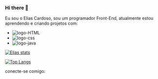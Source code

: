 ### Hi there 👋

Eu sou o Elias Cardoso, sou um programador Front-End, atualmente estou aprendendo e criando projetos com:

- <img src="https://img.shields.io/badge/HTML5-E34F26?style=for-the-badge&logo=html5&logoColor=white" alt="logo-HTML"/>
- <img src="https://img.shields.io/badge/CSS3-1572B6?style=for-the-badge&logo=css3&logoColor=white" alt="logo-css" />
- <img src="https://img.shields.io/badge/JavaScript-F7DF1E?style=for-the-badge&logo=javascript&logoColor=black" alt="logo-java" />


[![Elias stats](https://github-readme-stats.vercel.app/api?username=Elias-Cardoso28)](https://github.com/anuraghazra/github-readme-stats)

[![Top Langs](https://github-readme-stats.vercel.app/api/top-langs/?username=Elias-Cardoso28)](https://github.com/anuraghazra/github-readme-stats)

conecte-se comigo:

